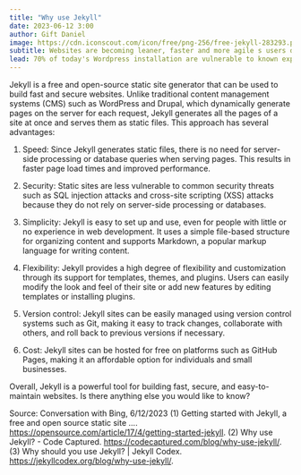 ```yaml
---
title: "Why use Jekyll"
date: 2023-06-12 3:00
author: Gift Daniel
image: https://cdn.iconscout.com/icon/free/png-256/free-jekyll-283293.png
subtitle: Websites are becoming leaner, faster and more agile s users demand quick, seamless experiences.
lead: 70% of today's Wordpress installation are vulnerable to known exploits (and WordPress powers more than 25% of the web). WordPress is used by 58.8% of all the websites whose system content management system we know.
---
```


Jekyll is a free and open-source static site generator that can be used to build fast and secure websites. Unlike traditional content management systems (CMS) such as WordPress and Drupal, which dynamically generate pages on the server for each request, Jekyll generates all the pages of a site at once and serves them as static files. This approach has several advantages:

1. Speed: Since Jekyll generates static files, there is no need for server-side processing or database queries when serving pages. This results in faster page load times and improved performance.

2. Security: Static sites are less vulnerable to common security threats such as SQL injection attacks and cross-site scripting (XSS) attacks because they do not rely on server-side processing or databases.

3. Simplicity: Jekyll is easy to set up and use, even for people with little or no experience in web development. It uses a simple file-based structure for organizing content and supports Markdown, a popular markup language for writing content.

4. Flexibility: Jekyll provides a high degree of flexibility and customization through its support for templates, themes, and plugins. Users can easily modify the look and feel of their site or add new features by editing templates or installing plugins.

5. Version control: Jekyll sites can be easily managed using version control systems such as Git, making it easy to track changes, collaborate with others, and roll back to previous versions if necessary.

6. Cost: Jekyll sites can be hosted for free on platforms such as GitHub Pages, making it an affordable option for individuals and small businesses.

Overall, Jekyll is a powerful tool for building fast, secure, and easy-to-maintain websites. Is there anything else you would like to know?

Source: Conversation with Bing, 6/12/2023
(1) Getting started with Jekyll, a free and open source static site .... https://opensource.com/article/17/4/getting-started-jekyll.
(2) Why use Jekyll? - Code Captured. https://codecaptured.com/blog/why-use-jekyll/.
(3) Why should you use Jekyll? | Jekyll Codex. https://jekyllcodex.org/blog/why-use-jekyll/.